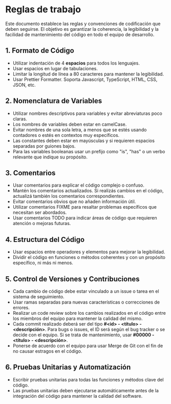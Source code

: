 # Reglas de trabajo

Este documento establece las reglas y convenciones de codificación que deben seguirse. El objetivo es garantizar la coherencia, la legibilidad y la facilidad de mantenimiento del código en todo el equipo de desarrollo.

## 1. Formato de Código

-   Utilizar indentación de 4 **espacios** para todos los lenguajes.
-   Usar espacios en lugar de tabulaciones.
-   Limitar la longitud de línea a 80 caracteres para mantener la legibilidad.
-   Usar Prettier Formatter. Soporta Javascript, TypeScript, HTML, CSS, JSON, etc.

## 2. Nomenclatura de Variables

-   Utilizar nombres descriptivos para variables y evitar abreviaturas poco claras.
-   Los nombres de variables deben estar en camelCase.
-   Evitar nombres de una sola letra, a menos que se estés usando contadores o estés en contextos muy específicos.
-   Las constantes deben estar en mayúsculas y si requieren espacios separadas por guiones bajos.
-   Para las variables booleanas usar un prefijo como "is", "has" o un verbo relevante que indique su propósito.

## 3. Comentarios

-   Usar comentarios para explicar el código complejo o confuso.
-   Mantén los comentarios actualizados. Si realizás cambios en el código, actualizá también los comentarios correspondientes.
-   Evitar comentarios obvios que no añaden información útil.
-   Utilizar comentarios FIXME para resaltar problemas específicos que necesitan ser abordados.
-   Usar comentarios TODO para indicar áreas de código que requieren atención o mejoras futuras.

## 4. Estructura del Código

-   Usar espacios entre operadores y elementos para mejorar la legibilidad.
-   Dividir el código en funciones o métodos coherentes y con un propósito específico, ni más ni menos.

## 5. Control de Versiones y Contribuciones

-   Cada cambio de código debe estar vinculado a un issue o tarea en el sistema de seguimiento.
-   Usar ramas separadas para nuevas características o correcciones de errores. 
-   Realizar un code review sobre los cambios realizados en el código entre los miembros del equipo para mantener la calidad del mismo.
-  Cada commit realizado deberá ser del tipo **#<id\> - <título> - <descripción>**. Para bugs o issues, el ID será según el bug tracker o se decide con el equipo. Si se trata de mantenimiento, usar **#00000 - <título> - <descripción>**.
-  Ponerse de acuerdo con el equipo para usar Merge de Git con el fin de no causar estragos en el código.

## 6. Pruebas Unitarias y Automatización

-   Escribir pruebas unitarias para todas las funciones y métodos clave del código.
-   Las pruebas unitarias deben ejecutarse automáticamente antes de la integración del código para mantener la calidad del software.
